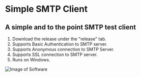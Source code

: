 # Simple SMTP Client

## A simple and to the point SMTP test client

1. Download the release under the "release" tab.
2. Supports Basic Authentication to SMTP server.
3. Supports Anonymous connection to SMTP Server.
4. Supports SSL connection to SMTP server.
5. Runs on Windows.

![Image of Software](https://i.imgur.com/Z7NCEcm.png)
